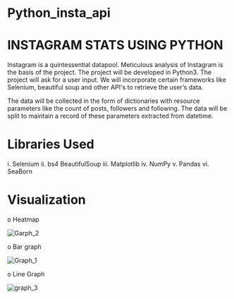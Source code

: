 # Python_insta_api

# INSTAGRAM STATS USING PYTHON

Instagram is a quintessential datapool. Meticulous analysis of Instagram is the
basis of the project. The project will be developed in Python3. The project will ask
for a user input. We will incorporate certain frameworks like Selenium,
beautiful soup and other API's to retrieve the user’s data.

The data will be collected in the form of dictionaries with resource parameters like
the count of posts, followers and following. The data will be split to maintain a
record of these parameters extracted from datetime.

# Libraries Used
  i. Selenium
  ii. bs4 BeautifulSoup
  iii. Matplotlib
  iv. NumPy
  v. Pandas
  vi. SeaBorn
 
 # Visualization
 
 o Heatmap
 
 ![Garph_2](https://user-images.githubusercontent.com/66065422/128352763-820a58dd-ac52-4a97-90f8-a665dd57cac1.png)
 
o Bar graph 
 
 ![Graph_1](https://user-images.githubusercontent.com/66065422/128352987-6343a48d-b20e-4cbf-bf71-931753240fa4.png)
 
 o Line Graph
 
 ![graph_3](https://user-images.githubusercontent.com/66065422/128353017-86bdc344-15d6-4c6b-be47-bc86a56d1527.png)


